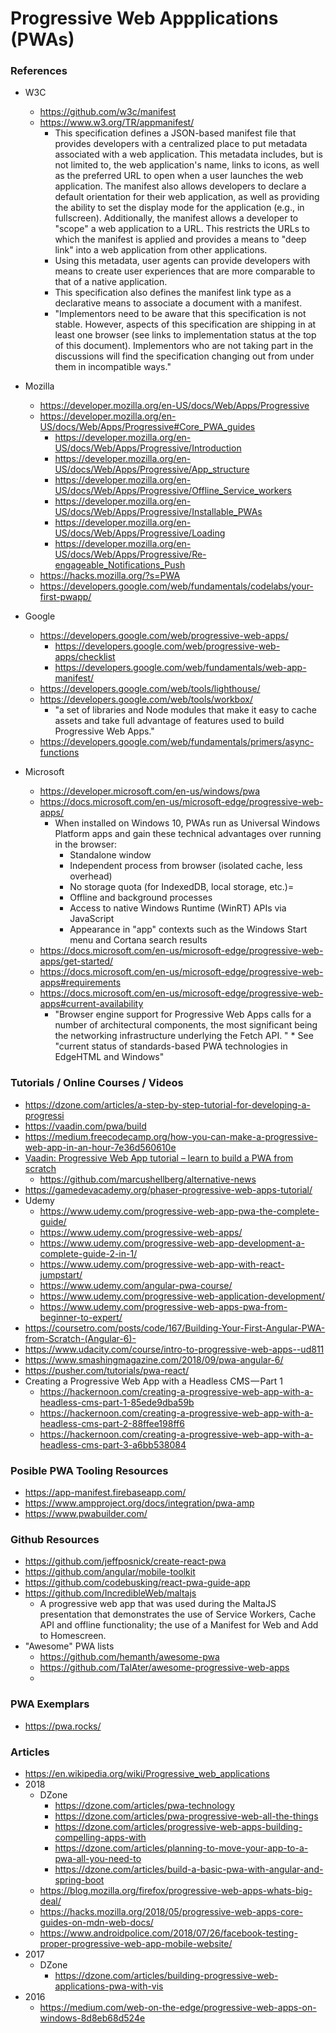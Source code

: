 
Progressive Web Appplications (PWAs) 
==== 

### References
* W3C
  * https://github.com/w3c/manifest
  * https://www.w3.org/TR/appmanifest/
    * This specification defines a JSON-based manifest file that provides developers with a centralized place to put metadata associated with a web application. This metadata includes, but is not limited to, the web application's name, links to icons, as well as the preferred URL to open when a user launches the web application. The manifest also allows developers to declare a default orientation for their web application, as well as providing the ability to set the display mode for the application (e.g., in fullscreen). Additionally, the manifest allows a developer to "scope" a web application to a URL. This restricts the URLs to which the manifest is applied and provides a means to "deep link" into a web application from other applications.
    * Using this metadata, user agents can provide developers with means to create user experiences that are more comparable to that of a native application.
    * This specification also defines the manifest link type as a declarative means to associate a document with a manifest. 
    * "Implementors need to be aware that this specification is not stable. However, aspects of this specification are shipping in at least one browser (see links to implementation status at the top of this document). Implementors who are not taking part in the discussions will find the specification changing out from under them in incompatible ways."

* Mozilla
  * https://developer.mozilla.org/en-US/docs/Web/Apps/Progressive
  * https://developer.mozilla.org/en-US/docs/Web/Apps/Progressive#Core_PWA_guides
    * https://developer.mozilla.org/en-US/docs/Web/Apps/Progressive/Introduction
    * https://developer.mozilla.org/en-US/docs/Web/Apps/Progressive/App_structure
    * https://developer.mozilla.org/en-US/docs/Web/Apps/Progressive/Offline_Service_workers
    * https://developer.mozilla.org/en-US/docs/Web/Apps/Progressive/Installable_PWAs
    * https://developer.mozilla.org/en-US/docs/Web/Apps/Progressive/Loading
    * https://developer.mozilla.org/en-US/docs/Web/Apps/Progressive/Re-engageable_Notifications_Push
  * https://hacks.mozilla.org/?s=PWA
  * https://developers.google.com/web/fundamentals/codelabs/your-first-pwapp/


* Google
  * https://developers.google.com/web/progressive-web-apps/
    * https://developers.google.com/web/progressive-web-apps/checklist
    * https://developers.google.com/web/fundamentals/web-app-manifest/
  * https://developers.google.com/web/tools/lighthouse/
  * https://developers.google.com/web/tools/workbox/
    * "a set of libraries and Node modules that make it easy to cache assets and take full advantage of features used to build Progressive Web Apps."
  * https://developers.google.com/web/fundamentals/primers/async-functions


* Microsoft
  * https://developer.microsoft.com/en-us/windows/pwa
  * https://docs.microsoft.com/en-us/microsoft-edge/progressive-web-apps/
    * When installed on Windows 10, PWAs run as Universal Windows Platform apps and gain these technical advantages over running in the browser:
      * Standalone window
      * Independent process from browser (isolated cache, less overhead)
      * No storage quota (for IndexedDB, local storage, etc.)=
      * Offline and background processes
      * Access to native Windows Runtime (WinRT) APIs via JavaScript
      * Appearance in "app" contexts such as the Windows Start menu and Cortana search results
  * https://docs.microsoft.com/en-us/microsoft-edge/progressive-web-apps/get-started/
  * https://docs.microsoft.com/en-us/microsoft-edge/progressive-web-apps#requirements
  * https://docs.microsoft.com/en-us/microsoft-edge/progressive-web-apps#current-availability
    * "Browser engine support for Progressive Web Apps calls for a number of architectural components, the most significant being the networking infrastructure underlying the Fetch API. "   * See "current status of standards-based PWA technologies in EdgeHTML and Windows"


### Tutorials / Online Courses / Videos 
* https://dzone.com/articles/a-step-by-step-tutorial-for-developing-a-progressi
* https://vaadin.com/pwa/build
* https://medium.freecodecamp.org/how-you-can-make-a-progressive-web-app-in-an-hour-7e36d560610e
* [Vaadin: Progressive Web App tutorial – learn to build a PWA from scratch](https://www.youtube.com/watch?v=gcx-3qi7t7c)
  * https://github.com/marcushellberg/alternative-news
* https://gamedevacademy.org/phaser-progressive-web-apps-tutorial/
* Udemy
  * https://www.udemy.com/progressive-web-app-pwa-the-complete-guide/
  * https://www.udemy.com/progressive-web-apps/
  * https://www.udemy.com/progressive-web-app-development-a-complete-guide-2-in-1/
  * https://www.udemy.com/progressive-web-app-with-react-jumpstart/
  * https://www.udemy.com/angular-pwa-course/
  * https://www.udemy.com/progressive-web-application-development/
  * https://www.udemy.com/progressive-web-apps-pwa-from-beginner-to-expert/
* https://coursetro.com/posts/code/167/Building-Your-First-Angular-PWA-from-Scratch-(Angular-6)-
* https://www.udacity.com/course/intro-to-progressive-web-apps--ud811
* https://www.smashingmagazine.com/2018/09/pwa-angular-6/
* https://pusher.com/tutorials/pwa-react/
* Creating a Progressive Web App with a Headless CMS — Part 1
  * https://hackernoon.com/creating-a-progressive-web-app-with-a-headless-cms-part-1-85ede9dba59b
  * https://hackernoon.com/creating-a-progressive-web-app-with-a-headless-cms-part-2-88ffee198ff6
  * https://hackernoon.com/creating-a-progressive-web-app-with-a-headless-cms-part-3-a6bb538084


### Posible PWA Tooling Resources 
* https://app-manifest.firebaseapp.com/
* https://www.ampproject.org/docs/integration/pwa-amp
* https://www.pwabuilder.com/



### Github Resources
* https://github.com/jeffposnick/create-react-pwa
* https://github.com/angular/mobile-toolkit
* https://github.com/codebusking/react-pwa-guide-app
* https://github.com/IncredibleWeb/maltajs
  * A progressive web app that was used during the MaltaJS presentation that demonstrates the use of Service Workers, Cache API and offline functionality; the use of a Manifest for Web and Add to Homescreen.
* "Awesome" PWA lists
  * https://github.com/hemanth/awesome-pwa
  * https://github.com/TalAter/awesome-progressive-web-apps
  * 


### PWA Exemplars
* https://pwa.rocks/


### Articles
* https://en.wikipedia.org/wiki/Progressive_web_applications
* 2018
  * DZone
    * https://dzone.com/articles/pwa-technology
    * https://dzone.com/articles/pwa-progressive-web-all-the-things
    * https://dzone.com/articles/progressive-web-apps-building-compelling-apps-with
    * https://dzone.com/articles/planning-to-move-your-app-to-a-pwa-all-you-need-to
    * https://dzone.com/articles/build-a-basic-pwa-with-angular-and-spring-boot
  * https://blog.mozilla.org/firefox/progressive-web-apps-whats-big-deal/
  * https://hacks.mozilla.org/2018/05/progressive-web-apps-core-guides-on-mdn-web-docs/
  * https://www.androidpolice.com/2018/07/26/facebook-testing-proper-progressive-web-app-mobile-website/
* 2017
  * DZone
    * https://dzone.com/articles/building-progressive-web-applications-pwa-with-vis
* 2016 
  * https://medium.com/web-on-the-edge/progressive-web-apps-on-windows-8d8eb68d524e



